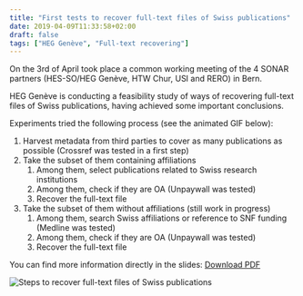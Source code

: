 ```yaml
---
title: "First tests to recover full-text files of Swiss publications"
date: 2019-04-09T11:33:58+02:00
draft: false
tags: ["HEG Genève", "Full-text recovering"]
---
```


On the 3rd of April took place a common working meeting of the 4 SONAR partners (HES-SO/HEG Genève, HTW Chur, USI and RERO) in Bern.

HEG Genève is conducting a feasibility study of ways of recovering full-text files of Swiss publications, having achieved some important conclusions.

<!--more-->

Experiments tried the following process (see the animated GIF below):

1. Harvest metadata from third parties to cover as many publications as possible (Crossref was tested in a first step)
2. Take the subset of them containing affiliations
	1. Among them, select publications related to Swiss research institutions
    2. Among them, check if they are OA (Unpaywall was tested)
    3. Recover the full-text file
3. Take the subset of them without affiliations  (still work in progress)
    1. Among them, search Swiss affiliations or reference to SNF funding (Medline was tested)
    2. Among them, check if they are OA (Unpaywall was tested)
    3. Recover the full-text file

You can find more information directly in the slides: [Download PDF](/documents/HEG-SONAR-ppt-March-28_v3.pdf)

<img class="image fit" src="/images/gif_recovering_fulltext.gif" alt="Steps to recover full-text files of Swiss publications" title="Steps to recover full-text files of Swiss publications" >